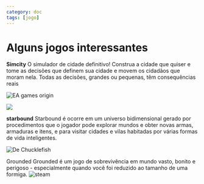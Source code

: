 ```yaml
---
category: doc
tags: [jogo]
---
```

# Alguns jogos interessantes

**Simcity**
O simulador de cidade definitivo! Construa a cidade que quiser e tome as decisões que definem sua cidade e movem os cidadãos que moram nela. Todas as decisões, grandes ou pequenas, têm consequências reais


![EA games origin](https://upload.wikimedia.org/wikipedia/pt/5/5f/SimCity_2013_Limited_Edition_cover.png)


<img src="S:\Users\Administrator\Documents\R\maf 172 comp\git\tst.gitgub.io\assets\img\simc.png">

**starbound**
Starbound é ocorre em um universo bidimensional gerado por procedimentos que o jogador pode explorar mundos e obter novas armas, armaduras e itens, e para visitar cidades e vilas habitadas por várias formas de vida inteligentes.

![De Chucklefish ](https://i.ytimg.com/vi/-O6PUh3reG0/hqdefault.jpg)

Grounded
Grounded é um jogo de sobrevivência em mundo vasto, bonito e perigoso - especialmente quando você foi reduzido ao tamanho de uma formiga.
![steam ](https://cdn.cloudflare.steamstatic.com/steam/apps/962130/header.jpg?t=1612223835)


